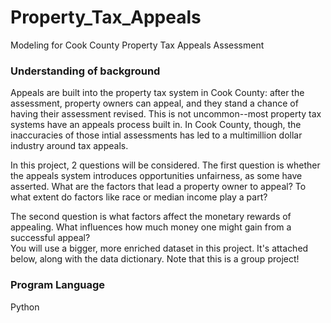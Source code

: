 # Property_Tax_Appeals
Modeling for Cook County Property Tax Appeals Assessment

### Understanding of background
Appeals are built into the property tax system in Cook County: after the assessment, property owners can appeal, and they stand a chance of having their assessment revised. 
This is not uncommon--most property tax systems have an appeals process built in. 
In Cook County, though, the inaccuracies of those intial assessments has led to a multimillion dollar industry around tax appeals.

In this project, 2 questions will be considered. 
The first question is whether the appeals system introduces opportunities unfairness, as some have asserted. 
What are the factors that lead a property owner to appeal? To what extent do factors like race or median income play a part?  

The second question is what factors affect the monetary rewards of appealing. What influences how much money one might gain from a successful appeal?  
You will use a bigger, more enriched dataset in this project. It's attached below, along with the data dictionary. Note that this is a group project!

### Program Language
Python

